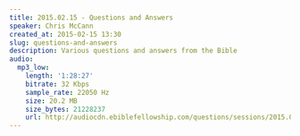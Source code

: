 ```yaml
---
title: 2015.02.15 - Questions and Answers
speaker: Chris McCann
created_at: 2015-02-15 13:30
slug: questions-and-answers
description: Various questions and answers from the Bible
audio:
  mp3_low:
    length: '1:28:27'
    bitrate: 32 Kbps
    sample_rate: 22050 Hz
    size: 20.2 MB
    size_bytes: 21228237
    url: http://audiocdn.ebiblefellowship.com/questions/sessions/2015.02.15_McCann_-_Questions_and_Answers.mp3
---
```

